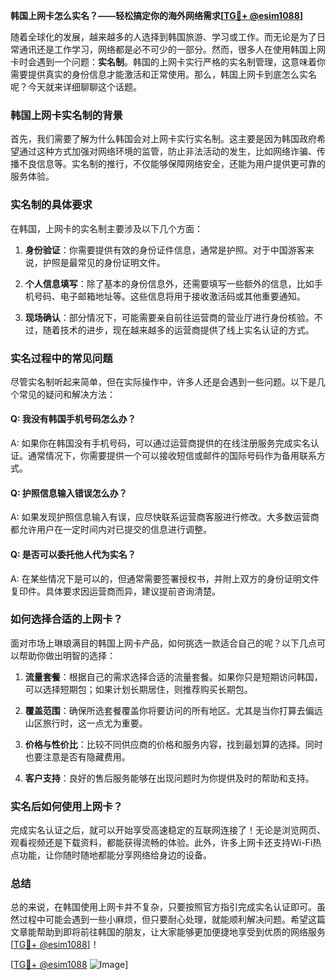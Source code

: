 **韩国上网卡怎么实名？——轻松搞定你的海外网络需求[[TG💪+ @esim1088](https://t.me/s/esim1088)]**

随着全球化的发展，越来越多的人选择到韩国旅游、学习或工作。而无论是为了日常通讯还是工作学习，网络都是必不可少的一部分。然而，很多人在使用韩国上网卡时会遇到一个问题：**实名制**。韩国的上网卡实行严格的实名制管理，这意味着你需要提供真实的身份信息才能激活和正常使用。那么，韩国上网卡到底怎么实名呢？今天就来详细聊聊这个话题。

### 韩国上网卡实名制的背景

首先，我们需要了解为什么韩国会对上网卡实行实名制。这主要是因为韩国政府希望通过这种方式加强对网络环境的监管，防止非法活动的发生，比如网络诈骗、传播不良信息等。实名制的推行，不仅能够保障网络安全，还能为用户提供更可靠的服务体验。

### 实名制的具体要求

在韩国，上网卡的实名制主要涉及以下几个方面：

1. **身份验证**：你需要提供有效的身份证件信息，通常是护照。对于中国游客来说，护照是最常见的身份证明文件。
   
2. **个人信息填写**：除了基本的身份信息外，还需要填写一些额外的信息，比如手机号码、电子邮箱地址等。这些信息将用于接收激活码或其他重要通知。

3. **现场确认**：部分情况下，可能需要亲自前往运营商的营业厅进行身份核验。不过，随着技术的进步，现在越来越多的运营商提供了线上实名认证的方式。

### 实名过程中的常见问题

尽管实名制听起来简单，但在实际操作中，许多人还是会遇到一些问题。以下是几个常见的疑问和解决方法：

#### Q: 我没有韩国手机号码怎么办？

A: 如果你在韩国没有手机号码，可以通过运营商提供的在线注册服务完成实名认证。通常情况下，你需要提供一个可以接收短信或邮件的国际号码作为备用联系方式。

#### Q: 护照信息输入错误怎么办？

A: 如果发现护照信息输入有误，应尽快联系运营商客服进行修改。大多数运营商都允许用户在一定时间内对已提交的信息进行调整。

#### Q: 是否可以委托他人代为实名？

A: 在某些情况下是可以的，但通常需要签署授权书，并附上双方的身份证明文件复印件。具体要求因运营商而异，建议提前咨询清楚。

### 如何选择合适的上网卡？

面对市场上琳琅满目的韩国上网卡产品，如何挑选一款适合自己的呢？以下几点可以帮助你做出明智的选择：

1. **流量套餐**：根据自己的需求选择合适的流量套餐。如果你只是短期访问韩国，可以选择短期包；如果计划长期居住，则推荐购买长期包。

2. **覆盖范围**：确保所选套餐覆盖你将要访问的所有地区。尤其是当你打算去偏远山区旅行时，这一点尤为重要。

3. **价格与性价比**：比较不同供应商的价格和服务内容，找到最划算的选择。同时也要注意是否有隐藏费用。

4. **客户支持**：良好的售后服务能够在出现问题时为你提供及时的帮助和支持。

### 实名后如何使用上网卡？

完成实名认证之后，就可以开始享受高速稳定的互联网连接了！无论是浏览网页、观看视频还是下载资料，都能获得流畅的体验。此外，许多上网卡还支持Wi-Fi热点功能，让你随时随地都能分享网络给身边的设备。

### 总结

总的来说，在韩国使用上网卡并不复杂，只要按照官方指引完成实名认证即可。虽然过程中可能会遇到一些小麻烦，但只要耐心处理，就能顺利解决问题。希望这篇文章能帮助到即将前往韩国的朋友，让大家能够更加便捷地享受到优质的网络服务[[TG💪+ @esim1088](https://t.me/s/esim1088)]！

[[TG💪+ @esim1088](https://t.me/s/esim1088) ![Image](https://i.postimg.cc/4NQfJmqS/Snipaste-2025-05-13-00-14-12.png)]